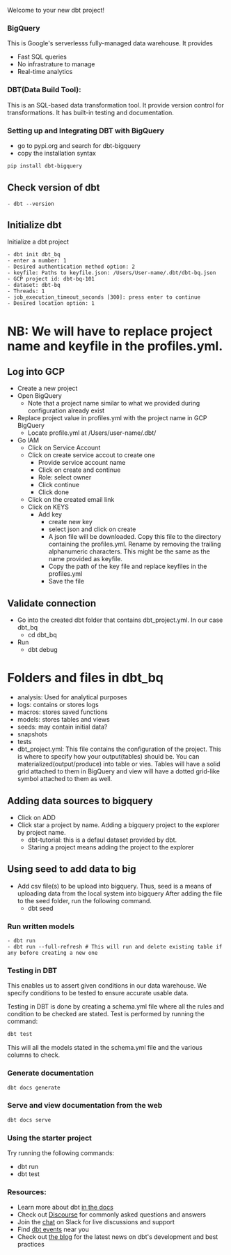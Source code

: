 Welcome to your new dbt project!

### BigQuery

This is Google's serverlesss fully-managed data warehouse. It provides
- Fast SQL queries
- No infrastrature to manage
- Real-time analytics


### DBT(Data Build Tool): 

This is an SQL-based data transformation tool. It provide version control for transformations. It has built-in testing and documentation.

### Setting up and Integrating DBT with BigQuery

- go to pypi.org and search for dbt-bigquery
- copy the installation syntax

```bash
pip install dbt-bigquery
```

## Check version of dbt
    - dbt --version


## Initialize dbt
Initialize a dbt project 

    - dbt init dbt_bq
    - enter a number: 1
    - Desired authentication method option: 2
    - keyfile: Paths to keyfile.json: /Users/User-name/.dbt/dbt-bq.json
    - GCP project id: dbt-bq-101
    - dataset: dbt-bq
    - Threads: 1
    - job_execution_timeout_seconds [300]: press enter to continue
    - Desired location option: 1


# NB: We will have to replace project name and keyfile in the profiles.yml. 

## Log into GCP
- Create a new project
- Open BigQuery
    - Note that a project name similar to what we provided during configuration already exist
- Replace project value in profiles.yml with the project name in GCP BigQuery
    - Locate profile.yml at /Users/user-name/.dbt/
- Go IAM
    - Click on Service Account
    - Click on create service accout to create one
        - Provide service account name
        - Click on create and continue
        - Role: select owner
        - Click continue
        - Click done
    - Click on the created email link
    - Click on KEYS
        - Add key
            - create new key
            - select json and click on create
            - A json file will be downloaded. Copy this file to the directory containing the profiles.yml. Rename by removing the trailing alphanumeric characters. This might be the same as the name provided as keyfile.
            - Copy the path of the key file and replace keyfiles in the profiles.yml
            - Save the file


## Validate connection
- Go into the created dbt folder that contains dbt_project.yml. In our case dbt_bq
    - cd dbt_bq
- Run
    - dbt debug



# Folders and files in dbt_bq

- analysis: Used for analytical purposes
- logs: contains or stores logs
- macros: stores saved functions
- models: stores tables and views
- seeds: may contain initial data?
- snapshots
- tests
- dbt_project.yml: This file contains the configuration of the project. This is where to specify how your output(tables) should be. You can materialized(output/produce) into table or vies. Tables will have a solid grid attached to them in BigQuery and view will have a dotted grid-like symbol attached to them as well.

## Adding data sources to bigquery
- Click on ADD
- Click star a project by name. Adding a bigquery project to the explorer by project name. 
    - dbt-tutorial: this is a defaul dataset provided by dbt. 
    - Staring a project means adding the project to the explorer


## Using seed to add data to big
- Add csv file(s) to be upload into bigquery. Thus, seed is a means of uploading data from the local system into bigquery After adding the file to the seed folder, run the following command.
    - dbt seed

### Run written models
    - dbt run
    - dbt run --full-refresh # This will run and delete existing table if any before creating a new one


### Testing in DBT

This enables us to assert given conditions in our data warehouse. We specify conditions to be tested to ensure accurate usable data. 

Testing in DBT is done by creating a schema.yml file where all the rules and condition to be checked are stated. Test is performed by running the command:

```bash
dbt test
```
This will all the models stated in the schema.yml file and the various columns to check. 



### Generate documentation
```bash
dbt docs generate
```

### Serve and view documentation from the web
```bash
dbt docs serve
```



































### Using the starter project

Try running the following commands:
- dbt run
- dbt test


### Resources:
- Learn more about dbt [in the docs](https://docs.getdbt.com/docs/introduction)
- Check out [Discourse](https://discourse.getdbt.com/) for commonly asked questions and answers
- Join the [chat](https://community.getdbt.com/) on Slack for live discussions and support
- Find [dbt events](https://events.getdbt.com) near you
- Check out [the blog](https://blog.getdbt.com/) for the latest news on dbt's development and best practices
